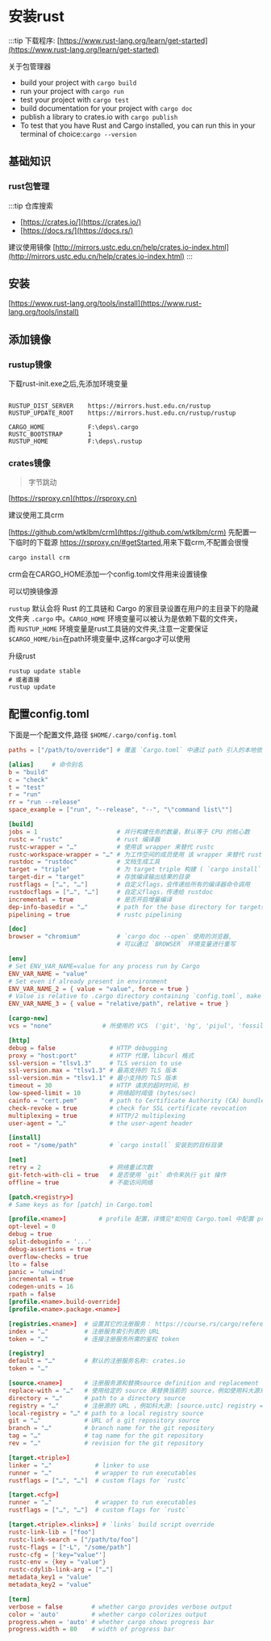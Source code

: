 # 安装rust

:::tip
下载程序: [https://www.rust-lang.org/learn/get-started](https://www.rust-lang.org/learn/get-started)

关于包管理器

- build your project with `cargo build`
- run your project with `cargo run`
- test your project with `cargo test`
- build documentation for your project with `cargo doc`
- publish a library to crates.io with `cargo publish`
- To test that you have Rust and Cargo installed, you can run this in your terminal of choice:`cargo --version`

## 基础知识

### rust包管理

:::tip
仓库搜索

- [https://crates.io/](https://crates.io/)
- [https://docs.rs/](https://docs.rs/)

建议使用镜像
[http://mirrors.ustc.edu.cn/help/crates.io-index.html](http://mirrors.ustc.edu.cn/help/crates.io-index.html)
:::

## 安装

[https://www.rust-lang.org/tools/install](https://www.rust-lang.org/tools/install)

## 添加镜像

### rustup镜像

下载rust-init.exe之后,先添加环境变量

```text

RUSTUP_DIST_SERVER    https://mirrors.hust.edu.cn/rustup
RUSTUP_UPDATE_ROOT    https://mirrors.hust.edu.cn/rustup/rustup

CARGO_HOME            F:\deps\.cargo
RUSTC_BOOTSTRAP       1
RUSTUP_HOME           F:\deps\.rustup
```

### crates镜像

> 字节跳动

 [https://rsproxy.cn](https://rsproxy.cn)

 建议使用工具crm

 [https://github.com/wtklbm/crm](https://github.com/wtklbm/crm)
先配置一下临时的下载源
<https://rsproxy.cn/#getStarted>,用来下载crm,不配置会很慢

```powershell
cargo install crm
```

crm会在CARGO_HOME添加一个config.toml文件用来设置镜像

 可以切换镜像源

`rustup` 默认会将 Rust 的工具链和 Cargo 的家目录设置在用户的主目录下的隐藏文件夹 `.cargo` 中。`CARGO_HOME` 环境变量可以被认为是依赖下载的文件夹，而 `RUSTUP_HOME` 环境变量是rust工具链的文件夹,注意一定要保证 `$CARGO_HOME/bin`在path环境变量中,这样cargo才可以使用

 升级rust

```shell
rustup update stable
# 或者直接
rustup update
```

## 配置config.toml

下面是一个配置文件,路径 `$HOME/.cargo/config.toml`

```toml
paths = ["/path/to/override"] # 覆盖 `Cargo.toml` 中通过 path 引入的本地依赖

[alias]     # 命令别名
b = "build"
c = "check"
t = "test"
r = "run"
rr = "run --release"
space_example = ["run", "--release", "--", "\"command list\""]

[build]
jobs = 1                      # 并行构建任务的数量，默认等于 CPU 的核心数
rustc = "rustc"               # rust 编译器
rustc-wrapper = "…"           # 使用该 wrapper 来替代 rustc
rustc-workspace-wrapper = "…" # 为工作空间的成员使用 该 wrapper 来替代 rustc
rustdoc = "rustdoc"           # 文档生成工具
target = "triple"             # 为 target triple 构建 ( `cargo install` 会忽略该选项)
target-dir = "target"         # 存放编译输出结果的目录
rustflags = ["…", "…"]        # 自定义flags，会传递给所有的编译器命令调用
rustdocflags = ["…", "…"]     # 自定义flags，传递给 rustdoc
incremental = true            # 是否开启增量编译
dep-info-basedir = "…"        # path for the base directory for targets in depfiles
pipelining = true             # rustc pipelining

[doc]
browser = "chromium"          # `cargo doc --open` 使用的浏览器,
                              # 可以通过 `BROWSER` 环境变量进行重写

[env]
# Set ENV_VAR_NAME=value for any process run by Cargo
ENV_VAR_NAME = "value"
# Set even if already present in environment
ENV_VAR_NAME_2 = { value = "value", force = true }
# Value is relative to .cargo directory containing `config.toml`, make absolute
ENV_VAR_NAME_3 = { value = "relative/path", relative = true }

[cargo-new]
vcs = "none"              # 所使用的 VCS  ('git', 'hg', 'pijul', 'fossil', 'none')

[http]
debug = false               # HTTP debugging
proxy = "host:port"         # HTTP 代理，libcurl 格式
ssl-version = "tlsv1.3"     # TLS version to use
ssl-version.max = "tlsv1.3" # 最高支持的 TLS 版本
ssl-version.min = "tlsv1.1" # 最小支持的 TLS 版本
timeout = 30                # HTTP 请求的超时时间，秒
low-speed-limit = 10        # 网络超时阈值 (bytes/sec)
cainfo = "cert.pem"         # path to Certificate Authority (CA) bundle
check-revoke = true         # check for SSL certificate revocation
multiplexing = true         # HTTP/2 multiplexing
user-agent = "…"            # the user-agent header

[install]
root = "/some/path"         # `cargo install` 安装到的目标目录

[net]
retry = 2                   # 网络重试次数
git-fetch-with-cli = true   # 是否使用 `git` 命令来执行 git 操作
offline = true              # 不能访问网络

[patch.<registry>]
# Same keys as for [patch] in Cargo.toml

[profile.<name>]         # profile 配置，详情见"如何在 Cargo.toml 中配置 profile" : https://course.rs/cargo/reference/profiles.html#profile设置
opt-level = 0
debug = true
split-debuginfo = '...'
debug-assertions = true
overflow-checks = true
lto = false
panic = 'unwind'
incremental = true
codegen-units = 16
rpath = false
[profile.<name>.build-override]
[profile.<name>.package.<name>]

[registries.<name>]  # 设置其它的注册服务： https://course.rs/cargo/reference/specify-deps.html#从其它注册服务引入依赖包
index = "…"          # 注册服务索引列表的 URL
token = "…"          # 连接注册服务所需的鉴权 token

[registry]
default = "…"        # 默认的注册服务名称: crates.io
token = "…"

[source.<name>]      # 注册服务源和替换source definition and replacement
replace-with = "…"   # 使用给定的 source 来替换当前的 source，例如使用科大源来替换crates.io源以提升国内的下载速度：[source.crates-io] replace-with = 'ustc'
directory = "…"      # path to a directory source
registry = "…"       # 注册源的 URL ，例如科大源: [source.ustc] registry = "git://mirrors.ustc.edu.cn/crates.io-index"
local-registry = "…" # path to a local registry source
git = "…"            # URL of a git repository source
branch = "…"         # branch name for the git repository
tag = "…"            # tag name for the git repository
rev = "…"            # revision for the git repository

[target.<triple>]
linker = "…"            # linker to use
runner = "…"            # wrapper to run executables
rustflags = ["…", "…"]  # custom flags for `rustc`

[target.<cfg>]
runner = "…"            # wrapper to run executables
rustflags = ["…", "…"]  # custom flags for `rustc`

[target.<triple>.<links>] # `links` build script override
rustc-link-lib = ["foo"]
rustc-link-search = ["/path/to/foo"]
rustc-flags = ["-L", "/some/path"]
rustc-cfg = ['key="value"']
rustc-env = {key = "value"}
rustc-cdylib-link-arg = ["…"]
metadata_key1 = "value"
metadata_key2 = "value"

[term]
verbose = false        # whether cargo provides verbose output
color = 'auto'         # whether cargo colorizes output
progress.when = 'auto' # whether cargo shows progress bar
progress.width = 80    # width of progress bar
```
